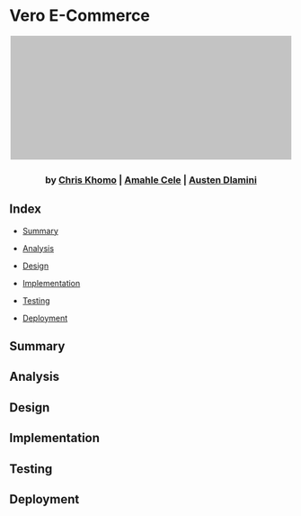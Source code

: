 # Vero E-Commerce

<div style="text-align: center">

![Vero Logo](./0.assets/graphics/logo.png)

### by [Chris Khomo](https://github.com/csKhomo) | [Amahle Cele](https://github.com/CypticNoOne) | [Austen Dlamini](github.com/SiroccoAustin)

</div>

## Index

- [Summary](#summary)

- [Analysis](#analysis)

- [Design](#design)

- [Implementation](#implementation)

- [Testing](#testing)

- [Deployment](#deployment)

## Summary

## Analysis

## Design

## Implementation

## Testing

## Deployment
